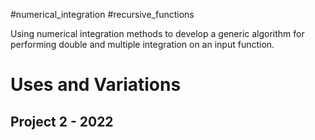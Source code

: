 #numerical_integration #recursive_functions

Using numerical integration methods to develop a generic algorithm for performing double and multiple integration on an input function.

# Uses and Variations

## Project 2 - 2022

